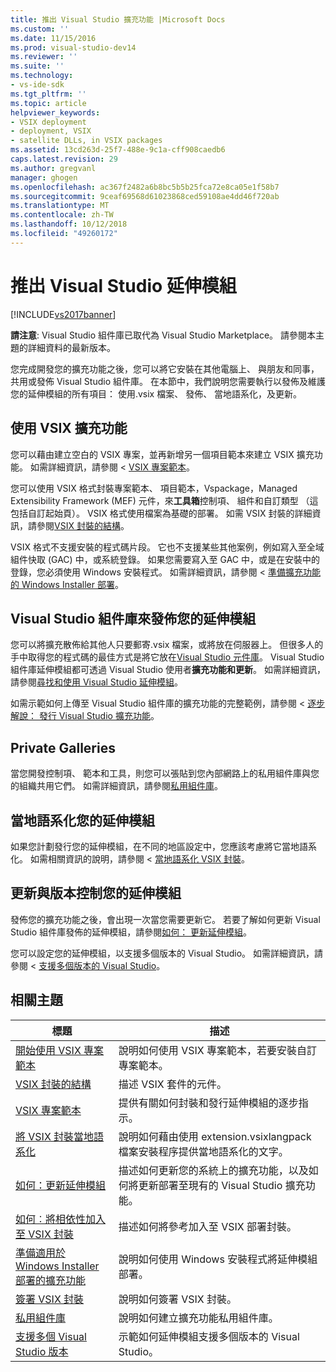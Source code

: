 ```yaml
---
title: 推出 Visual Studio 擴充功能 |Microsoft Docs
ms.custom: ''
ms.date: 11/15/2016
ms.prod: visual-studio-dev14
ms.reviewer: ''
ms.suite: ''
ms.technology:
- vs-ide-sdk
ms.tgt_pltfrm: ''
ms.topic: article
helpviewer_keywords:
- VSIX deployment
- deployment, VSIX
- satellite DLLs, in VSIX packages
ms.assetid: 13cd263d-25f7-488e-9c1a-cff908caedb6
caps.latest.revision: 29
ms.author: gregvanl
manager: ghogen
ms.openlocfilehash: ac367f2482a6b8bc5b5b25fca72e8ca05e1f58b7
ms.sourcegitcommit: 9ceaf69568d61023868ced59108ae4dd46f720ab
ms.translationtype: MT
ms.contentlocale: zh-TW
ms.lasthandoff: 10/12/2018
ms.locfileid: "49260172"
---
```

# <a name="shipping-visual-studio-extensions"></a>推出 Visual Studio 延伸模組
[!INCLUDE[vs2017banner](../includes/vs2017banner.md)]

**請注意**: Visual Studio 組件庫已取代為 Visual Studio Marketplace。 請參閱本主題的詳細資料的最新版本。

  
您完成開發您的擴充功能之後，您可以將它安裝在其他電腦上、 與朋友和同事，共用或發佈 Visual Studio 組件庫。 在本節中，我們說明您需要執行以發佈及維護您的延伸模組的所有項目： 使用.vsix 檔案、 發佈、 當地語系化，及更新。  
  
## <a name="working-with-vsix-extensions"></a>使用 VSIX 擴充功能  
 您可以藉由建立空白的 VSIX 專案，並再新增另一個項目範本來建立 VSIX 擴充功能。 如需詳細資訊，請參閱 < [VSIX 專案範本](../extensibility/vsix-project-template.md)。  
  
 您可以使用 VSIX 格式封裝專案範本、 項目範本，Vspackage，Managed Extensibility Framework (MEF) 元件，來**工具箱**控制項、 組件和自訂類型 （這包括自訂起始頁）。 VSIX 格式使用檔案為基礎的部署。 如需 VSIX 封裝的詳細資訊，請參閱[VSIX 封裝的結構](../extensibility/anatomy-of-a-vsix-package.md)。  
  
 VSIX 格式不支援安裝的程式碼片段。 它也不支援某些其他案例，例如寫入至全域組件快取 (GAC) 中，或系統登錄。 如果您需要寫入至 GAC 中，或是在安裝中的登錄，您必須使用 Windows 安裝程式。 如需詳細資訊，請參閱 <<c0> [ 準備擴充功能的 Windows Installer 部署](../extensibility/preparing-extensions-for-windows-installer-deployment.md)。  
  
## <a name="publishing-your-extension-to-the-visual-studio-gallery"></a>Visual Studio 組件庫來發佈您的延伸模組  
 您可以將擴充散佈給其他人只要郵寄.vsix 檔案，或將放在伺服器上。 但很多人的手中取得您的程式碼的最佳方式是將它放在[Visual Studio 元件庫](http://go.microsoft.com/fwlink/?LinkID=123847)。 Visual Studio 組件庫延伸模組都可透過 Visual Studio 使用者**擴充功能和更新**。 如需詳細資訊，請參閱[尋找和使用 Visual Studio 延伸模組](../ide/finding-and-using-visual-studio-extensions.md)。  
  
 如需示範如何上傳至 Visual Studio 組件庫的擴充功能的完整範例，請參閱 <<c0> [ 逐步解說： 發行 Visual Studio 擴充功能](../extensibility/walkthrough-publishing-a-visual-studio-extension.md)。  
  
## <a name="private-galleries"></a>Private Galleries  
 當您開發控制項、 範本和工具，則您可以張貼到您內部網路上的私用組件庫與您的組織共用它們。 如需詳細資訊，請參閱[私用組件庫](../extensibility/private-galleries.md)。  
  
## <a name="localizing-your-extension"></a>當地語系化您的延伸模組  
 如果您計劃發行您的延伸模組，在不同的地區設定中，您應該考慮將它當地語系化。 如需相關資訊的說明，請參閱 <<c0> [ 當地語系化 VSIX 封裝](../extensibility/localizing-vsix-packages.md)。  
  
## <a name="updating-and-versioning-your-extension"></a>更新與版本控制您的延伸模組  
 發佈您的擴充功能之後，會出現一次當您需要更新它。 若要了解如何更新 Visual Studio 組件庫發佈的延伸模組，請參閱[如何： 更新延伸模組](../extensibility/how-to-update-a-visual-studio-extension.md)。  
  
 您可以設定您的延伸模組，以支援多個版本的 Visual Studio。 如需詳細資訊，請參閱 <<c0> [ 支援多個版本的 Visual Studio](../extensibility/supporting-multiple-versions-of-visual-studio.md)。  
  
## <a name="related-topics"></a>相關主題  
  
|標題|描述|  
|-----------|-----------------|  
|[開始使用 VSIX 專案範本](../extensibility/getting-started-with-the-vsix-project-template.md)|說明如何使用 VSIX 專案範本，若要安裝自訂專案範本。|  
|[VSIX 封裝的結構](../extensibility/anatomy-of-a-vsix-package.md)|描述 VSIX 套件的元件。|  
|[VSIX 專案範本](../extensibility/vsix-project-template.md)|提供有關如何封裝和發行延伸模組的逐步指示。|  
|[將 VSIX 封裝當地語系化](../extensibility/localizing-vsix-packages.md)|說明如何藉由使用 extension.vsixlangpack 檔案安裝程序提供當地語系化的文字。|  
|[如何：更新延伸模組](../extensibility/how-to-update-a-visual-studio-extension.md)|描述如何更新您的系統上的擴充功能，以及如何將更新部署至現有的 Visual Studio 擴充功能。|  
|[如何︰將相依性加入至 VSIX 封裝](../extensibility/how-to-add-a-dependency-to-a-vsix-package.md)|描述如何將參考加入至 VSIX 部署封裝。|  
|[準備適用於 Windows Installer 部署的擴充功能](../extensibility/preparing-extensions-for-windows-installer-deployment.md)|說明如何使用 Windows 安裝程式將延伸模組部署。|  
|[簽署 VSIX 封裝](../extensibility/signing-vsix-packages.md)|說明如何簽署 VSIX 封裝。|  
|[私用組件庫](../extensibility/private-galleries.md)|說明如何建立擴充功能私用組件庫。|  
|[支援多個 Visual Studio 版本](../extensibility/supporting-multiple-versions-of-visual-studio.md)|示範如何延伸模組支援多個版本的 Visual Studio。|

